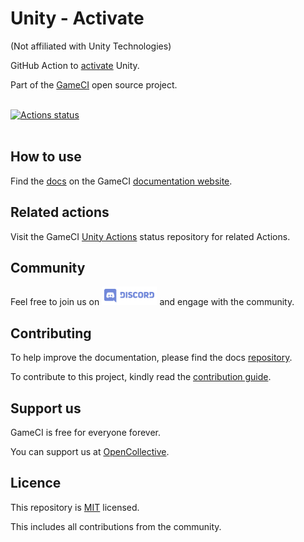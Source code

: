 # Unity - Activate

(Not affiliated with Unity Technologies)

GitHub Action to [activate](https://github.com/marketplace/actions/unity-activate) Unity.

Part of the <a href="https://game.ci">GameCI</a> open source project.
<br />
<br />

[![Actions status](https://github.com/game-ci/unity-activate/actions/workflows/main.yml/badge.svg)](https://github.com/game-ci/unity-activate/actions/workflows/main.yml)
<br />
<br />

## How to use

Find the
[docs](https://game.ci/docs/github/activation)
on the GameCI
[documentation website](https://game.ci/docs).

## Related actions

Visit the
GameCI <a href="https://github.com/game-ci/unity-actions">Unity Actions</a>
status repository for related Actions.

## Community

Feel free to join us on
<a href="http://game.ci/discord"><img height="30" src="media/Discord-Logo.svg" alt="Discord" /></a>
and engage with the community.

## Contributing

To help improve the documentation, please find the docs [repository](https://github.com/game-ci/documentation).

To contribute to this project, kindly read the [contribution guide](./CONTRIBUTING.md).

## Support us

GameCI is free for everyone forever.

You can support us at [OpenCollective](https://opencollective.com/game-ci).

## Licence

This repository is [MIT](./LICENSE) licensed.

This includes all contributions from the community.
